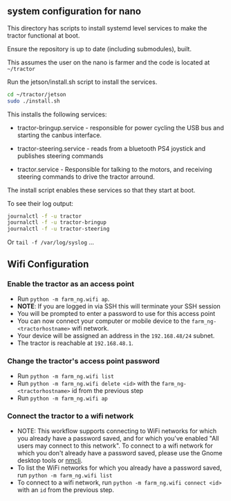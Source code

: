 ## system configuration for nano

This directory has scripts to install systemd level services to make
the tractor functional at boot.

Ensure the repository is up to date (including submodules), built.

This assumes the user on the nano is farmer and the code is located at `~/tractor`

Run the jetson/install.sh script to install the services.

```bash
cd ~/tractor/jetson
sudo ./install.sh
```

This installs the following services:

- tractor-bringup.service - responsible for power cycling the USB bus
  and starting the canbus interface.

- tractor-steering.service - reads from a bluetooth PS4 joystick and
  publishes steering commands

- tractor.service - Responsible for talking to the motors, and
  receiving steering commands to drive the tractor arround.

The install script enables these services so that they start at boot.

To see their log output:

```bash
journalctl -f -u tractor
journalctl -f -u tractor-bringup
journalctl -f -u tractor-steering
```

Or `tail -f /var/log/syslog` ...

## Wifi Configuration

### Enable the tractor as an access point

- Run `python -m farm_ng.wifi ap`.
- **NOTE**: If you are logged in via SSH this will terminate your SSH session
- You will be prompted to enter a password to use for this access point
- You can now connect your computer or mobile device to the `farm_ng-<tractorhostname>` wifi network.
- Your device will be assigned an address in the `192.168.48/24` subnet.
- The tractor is reachable at `192.168.48.1`.

### Change the tractor's access point password
- Run `python -m farm_ng.wifi list`
- Run `python -m farm_ng.wifi delete <id>` with the `farm_ng-<tractorhostname>` id from the previous step
- Run `python -m farm_ng.wifi ap` 

### Connect the tractor to a wifi network

- NOTE: This workflow supports connecting to WiFi networks for which you already have a password saved, and for which you've enabled "All users may connect to this network". To connect to a wifi network for which you don't already have a password saved, please use the Gnome desktop tools or [nmcli](https://developer.gnome.org/NetworkManager/stable/nmcli.html).
- To list the WiFi networks for which you already have a password saved, run `python -m farm_ng.wifi list`
- To connect to a wifi network, run `python -m farm_ng.wifi connect <id>` with an `id` from the previous step.
